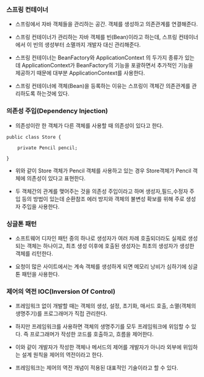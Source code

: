 ### 스프링 컨테이너

* 스프링에서 자바 객체들을 관리하는 공간. 객체를 생성하고 의존관계를 연결해준다.

* 스프링 컨테이너가 관리하는 자바 객체를 빈(Bean)이라고 하는데, 스프링 컨테이너에서 이 빈의 생성부터 소멸까지 개발자 대신 관리해준다. 

* 스프링 컨테이너는 BeanFactory와 ApplicationContext 의 두가지 종류가 있는데 ApplicationContext가 BeanFactory의 기능을 포괄하면서 추가적인 기능을 제공하기 때문에 대부분 ApplicationContext를 사용한다.

* 스프링 컨테이너에 객체(Bean)을 등록하는 이유는 스프링이 객체간 의존관계를 관리하도록 하는것에 있다.

### 의존성 주입(Dependency Injection)

* 의존성이란 한 객체가 다른 객체를 사용할 때 의존성이 있다고 한다.

```
public class Store {

    private Pencil pencil;

}
```

* 위와 같이 Store 객체가 Pencil 객체를 사용하고 있는 경우 Store객체가 Pencil 객체에 의존성이 있다고 표현한다.

* 두 객체간의 관계를 맺어주는 것을 의존성 주입이라고 하며 생성자,필드,수정자 주입 등의 방법이 있는데 순환참조 에러 방지와 객체의 불변성 확보를 위해 주로 생성자 주입을 사용한다.


### 싱글톤 패턴

* 소프트웨어 디자인 패턴 중의 하나로 생성자가 여러 차례 호출되더라도 실제로 생성되는 객체는 하나이고, 최초 생성 이후에 호출된 생성자는 최초의 생성자가 생성한 객체를 리턴한다.

* 요청이 많은 사이트에서는 계속 객체를 생성하게 되면 메모리 낭비가 심하기에 싱글톤 패턴을 사용한다.


### 제어의 역전 IOC(Inversion Of Control)

* 프레임워크 없이 개발할 때는 객체의 생성, 설정, 초기화, 매서드 호출, 소멸(객체의 생명주기)를 프로그래머가 직접 관리한다.

* 하지만 프레임워크를 사용하면 객체의 생명주기를 모두 프레임워크에 위임할 수 있다. 즉 프로그래머가 작성한 코드를 호출하고, 흐름을 제어한다.

* 이와 같이 개발자가 작성한 객체나 메서드의 제어를 개발자가 아니라 외부에 위임하는 설계 원칙을 제어의 역전이라고 한다. 
 
* 프레임워크는 제어의 역전 개념이 적용된 대표적인 기술이라고 할 수 있다.
